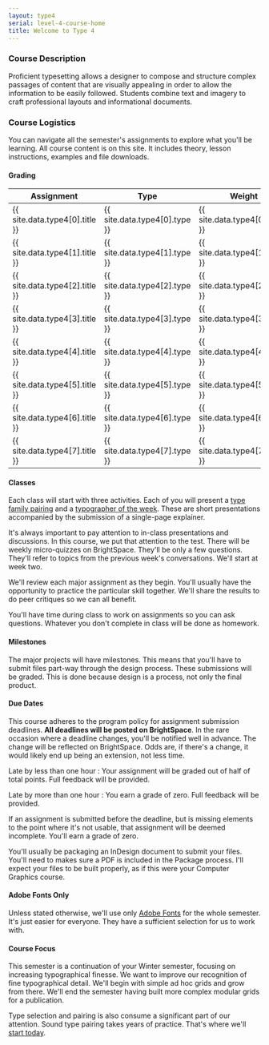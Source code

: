 ```yaml
---
layout: type4
serial: level-4-course-home
title: Welcome to Type 4
---
```

### Course Description

Proficient typesetting allows a designer to compose and structure complex passages of content that are visually appealing in order to allow the information to be easily followed. Students combine text and imagery to craft professional layouts and informational documents.

### Course Logistics

You can navigate all the semester's assignments to explore what you'll be learning. All course content is on this site. It includes theory, lesson instructions, examples and file downloads.

#### Grading 

<table class="rubric">
	<thead>
	<tr>
	<th>Assignment</th>
	<th class="column-2">Type</th>
	<th class="column-3">Weight</th>
	</tr>
	</thead>
	<tbody>
	<tr><td>{{ site.data.type4[0].title }}</td><td class="column-2">{{ site.data.type4[0].type }}</td><td class="column-3">{{ site.data.type4[0].value }}</td></tr>
	<tr><td>{{ site.data.type4[1].title }}</td><td class="column-2">{{ site.data.type4[1].type }}</td><td class="column-3">{{ site.data.type4[1].value }}</td></tr>
	<tr><td>{{ site.data.type4[2].title }}</td><td class="column-2">{{ site.data.type4[2].type }}</td><td class="column-3">{{ site.data.type4[2].value }}</td></tr>
	<tr><td>{{ site.data.type4[3].title }}</td><td class="column-2">{{ site.data.type4[3].type }}</td><td class="column-3">{{ site.data.type4[3].value }}</td></tr>
	<tr><td>{{ site.data.type4[4].title }}</td><td class="column-2">{{ site.data.type4[4].type }}</td><td class="column-3">{{ site.data.type4[4].value }}</td></tr>
	<tr><td>{{ site.data.type4[5].title }}</td><td class="column-2">{{ site.data.type4[5].type }}</td><td class="column-3">{{ site.data.type4[5].value }}</td></tr>
	<tr><td>{{ site.data.type4[6].title }}</td><td class="column-2">{{ site.data.type4[6].type }}</td><td class="column-3">{{ site.data.type4[6].value }}</td></tr>
	<tr><td>{{ site.data.type4[7].title }}</td><td class="column-2">{{ site.data.type4[7].type }}</td><td class="column-3">{{ site.data.type4[7].value }}</td></tr>
	</tbody>
</table>

#### Classes

Each class will start with three activities. Each of you will present a <a href="{{site.baseurl}}/type-3/type-family-pairing/index.html" title="Type family pairing">type family pairing</a> and a <a href="{{site.baseurl}}/type-3/typographer-of-the-week/index.html" title="Typographer of the week">typographer of the week</a>. These are short presentations accompanied by the submission of a single-page explainer.

It's always important to pay attention to in-class presentations and discussions. In this course, we put that attention to the test. There will be weekly micro-quizzes on BrightSpace. They'll be only a few questions. They'll refer to topics from the previous week's conversations. We'll start at week two.

We'll review each major assignment as they begin. You'll usually have the opportunity to practice the particular skill together. We'll share the results to do peer critiques so we can all benefit.

You'll have time during class to work on assignments so you can ask questions. Whatever you don't complete in class will be done as homework.

#### Milestones

The major projects will have milestones. This means that you'll have to submit files part-way through the design process. These submissions will be graded. This is done because design is a process, not only the final product.

#### Due Dates

This course adheres to the program policy for assignment submission deadlines. **All deadlines will be posted on BrightSpace**. In the rare occasion where a deadline changes, you'll be notified well in advance. The change will be reflected on BrightSpace. Odds are, if there's a change, it would likely end up being an extension, not less time.

Late by less than one hour
: Your assignment will be graded out of half of total points. Full feedback will be provided.

Late by more than one hour
: You earn a grade of zero. Full feedback will be provided.

If an assignment is submitted before the deadline, but is missing elements to the point where it's not usable, that assignment will be deemed incomplete. You'll earn a grade of zero.

You'll usually be packaging an InDesign document to submit your files. You'll need to makes sure a PDF is included in the Package process. I'll expect your files to be built properly, as if this were your Computer Graphics course.

#### Adobe Fonts Only

Unless stated otherwise, we'll use only [Adobe Fonts](https://fonts.adobe.com) for the whole semester. It's just easier for everyone. They have a sufficient selection for us to work with.

#### Course Focus

This semester is a continuation of your Winter semester, focusing on increasing typographical finesse. We want to improve our recognition of fine typographical detail. We'll begin with simple ad hoc grids and grow from there. We'll end the semester having built more complex modular grids for a publication.

Type selection and pairing is also consume a significant part of our attention. Sound type pairing takes years of practice. That's where we'll <a href="{{site.baseurl}}/type-3/type-family-pairing/index.html" title="Type family pairing">start today</a>.